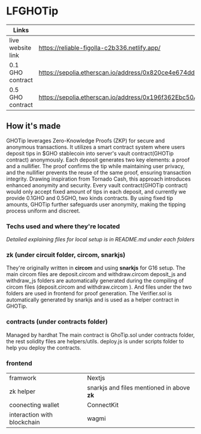 # LFGHOTip

|Links||
|--|--|
|live website link|https://reliable-figolla-c2b336.netlify.app/|
|0.1 GHO contract|https://sepolia.etherscan.io/address/0x820ce4e674ddc611ee2827f21faa6c9df6bb490b|
|0.5 GHO contract|https://sepolia.etherscan.io/address/0x196f362Ebc50A4e166BD8cBB88De3BE3d1851d76|

## How it's made
GHOTip leverages Zero-Knowledge Proofs (ZKP) for secure and anonymous transactions. It utilizes a smart contract system where users deposit tips in $GHO stablecoin into server's vault contract(GHOTip contract) anonymously. Each deposit generates two key elements: a proof and a nullifier. The proof confirms the tip while maintaining user privacy, and the nullifier prevents the reuse of the same proof, ensuring transaction integrity. Drawing inspiration from Tornado Cash, this approach introduces enhanced anonymity and security. Every vault contract(GHOTip contract) would only accept fixed amount of tips in each deposit, and currently we provide 0.1GHO and 0.5GHO, two kinds contracts. By using fixed tip amounts, GHOTip further safeguards user anonymity, making the tipping process uniform and discreet.

### Techs used and where they're located
*Detailed explaining files for local setup is in README.md under each folders*

### zk (under circuit folder, circom, snarkjs)
They're originally written in **circom** and using **snarkjs** for G16 setup.
The main circom files are deposit.circom and withdraw.circom 
deposit_js and withdraw_js folders are automatically generated during the compiling of circom files (deposit.circom and withdraw.circom ). And files under the two folders are used in frontend for proof generation.
The Verifier.sol is automatically generated by snarkjs and is used as a helper contract in GHOTip. 

### contracts (under contracts folder)
Managed by hardhat
The main contract is GhoTip.sol under contracts folder, the rest solidity files are helpers/utils. 
deploy.js is under scripts folder to help you deploy the contracts.

### frontend
|||
|--|--|
|framwork|Nextjs|
|zk helper|snarkjs and files mentioned in above **zk**|
|coonecting wallet|ConnectKit|
|interaction with blockchain| wagmi|


